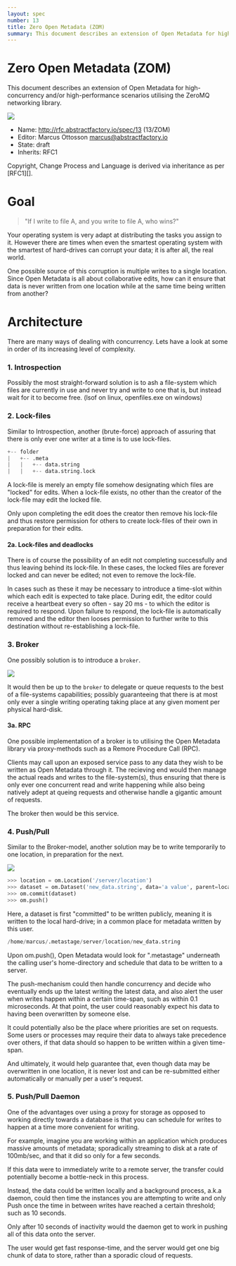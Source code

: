 ```yaml
---
layout: spec
number: 13
title: Zero Open Metadata (ZOM)
summary: This document describes an extension of Open Metadata for high-concurrency and/or high-performance scenarios utilising the ZeroMQ networking library.
---
```

# Zero Open Metadata (ZOM)

This document describes an extension of Open Metadata for high-concurrency and/or high-performance scenarios utilising the ZeroMQ networking library.

![](https://dl.dropbox.com/s/ghnv20fy1u725az/spec13_zom_v001.png)

* Name: http://rfc.abstractfactory.io/spec/13 (13/ZOM)
* Editor: Marcus Ottosson <marcus@abstractfactory.io>
* State: draft
* Inherits: RFC1

Copyright, Change Process and Language is derived via inheritance as per [RFC1][].

# Goal
> "If I write to file A, and you write to file A, who wins?"

Your operating system is very adapt at distributing the tasks you assign to it. However there are times when even the smartest operating system with the smartest of hard-drives can corrupt your data; it is after all, the real world.

One possible source of this corruption is multiple writes to a single location. Since Open Metadata is all about collaborative edits, how can it ensure that data is never written from one location while at the same time being written from another?

# Architecture

There are many ways of dealing with concurrency. Lets have a look at some in order of its increasing level of complexity.

### 1. Introspection

Possibly the most straight-forward solution is to ash a file-system which files are currently in use and never try and write to one that is, but instead wait for it to become free. (lsof on linux, openfiles.exe on windows)

### 2. Lock-files

Similar to Introspection, another (brute-force) approach of assuring that there is only ever one writer at a time is to use lock-files.

```python
+-- folder
|   +-- .meta
|   |   +-- data.string
|   |   +-- data.string.lock
```

A lock-file is merely an empty file somehow designating which files are "locked" for edits. When a lock-file exists, no other than the creator of the lock-file may edit the locked file.

Only upon completing the edit does the creator then remove his lock-file and thus restore permission for others to create lock-files of their own in preparation for their edits.

#### 2a. Lock-files and deadlocks

There is of course the possibility of an edit not completing successfully and thus leaving behind its lock-file. In these cases, the locked files are forever locked and can never be edited; not even to remove the lock-file.

In cases such as these it may be necessary to introduce a time-slot within which each edit is expected to take place. During edit, the editor could receive a heartbeat every so often - say 20 ms - to which the editor is required to respond. Upon failure to respond, the lock-file is automatically removed and the editor then looses permission to further write to this destination without re-establishing a lock-file.

### 3. Broker

One possibly solution is to introduce a `broker`.

![](https://dl.dropbox.com/s/gyqptp90bjno20x/pep10_concurrency.png)

It would then be up to the `broker` to delegate or queue requests to the best of a file-systems capabilities; possibly guaranteeing that there is at most only ever a single writing operating taking place at any given moment per physical hard-disk.

#### 3a. RPC

One possible implementation of a broker is to utilising the Open Metadata library via proxy-methods such as a Remore Procedure Call (RPC).

Clients may call upon an exposed service pass to any data they wish to be written as Open Metadata through it. The recieving end would then manage the actual reads and writes to the file-system(s), thus ensuring that there is only ever one concurrent read and write happening while also being natively adept at queing requests and otherwise handle a gigantic amount of requests.

The broker then would be this service.

### 4. Push/Pull

Similar to the Broker-model, another solution may be to write temporarily to one location, in preparation for the next.

![](https://dl.dropbox.com/s/ln3orzp5xldiz5q/spec10_pushpull.png)

```python
>>> location = om.Location('/server/location')
>>> dataset = om.Dataset('new_data.string', data='a value', parent=location)
>>> om.commit(dataset)
>>> om.push()
```

Here, a dataset is first "committed" to be written publicly, meaning it is written to the local hard-drive; in a common place for metadata written by this user.

```python
/home/marcus/.metastage/server/location/new_data.string
```

Upon om.push(), Open Metadata would look for ".metastage" underneath the calling user's home-directory and schedule that data to be written to a server.

The push-mechanism could then handle concurrency and decide who eventually ends up the latest writing the latest data, and also alert the user when writes happen within a certain time-span, such as within 0.1 microseconds. At that point, the user could reasonably expect his data to having been overwritten by someone else.

It could potentially also be the place where priorities are set on requests. Some users or processes may require their data to always take precedence over others, if that data should so happen to be written within a given time-span.

And ultimately, it would help guarantee that, even though data may be overwritten in one location, it is never lost and can be re-submitted either automatically or manually per a user's request.

### 5. Push/Pull Daemon

One of the advantages over using a proxy for storage as opposed to working directly towards a database is that you can schedule for writes to happen at a time more convenient for writing.

For example, imagine you are working within an application which produces massive amounts of metadata; sporadically streaming to disk at a rate of 100mb/sec, and that it did so only for a few seconds.

If this data were to immediately write to a remote server, the transfer could potentially become a bottle-neck in this process.

Instead, the data could be written locally and a background process, a.k.a daemon, could then time the instances you are attempting to write and only Push once the time in between writes have reached a certain threshold; such as 10 seconds.

Only after 10 seconds of inactivity would the daemon get to work in pushing all of this data onto the server.

The user would get fast response-time, and the server would get one big chunk of data to store, rather than a sporadic cloud of requests.
